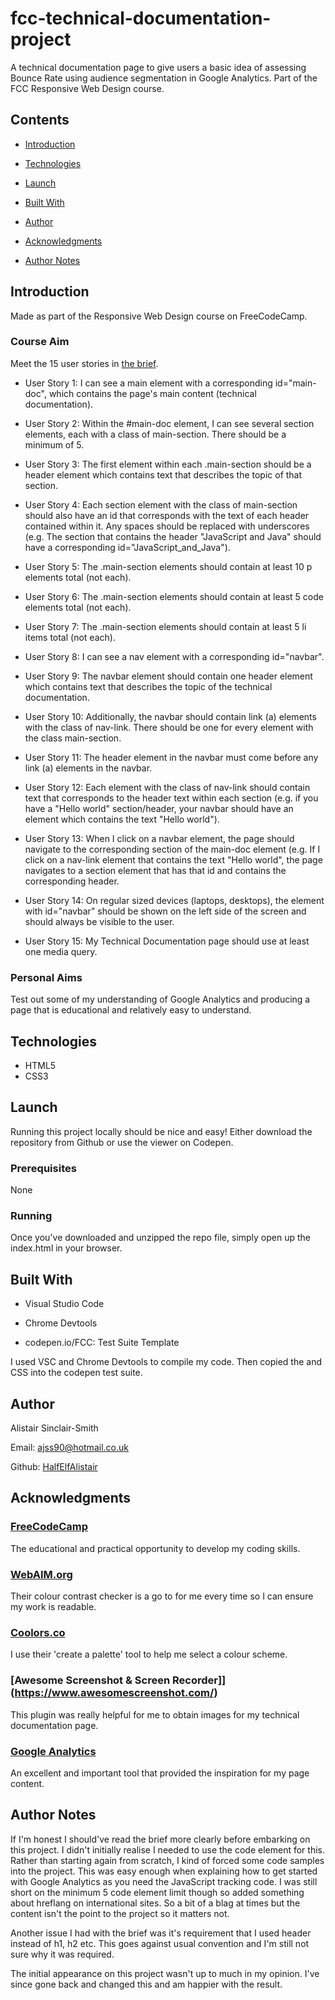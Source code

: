 # fcc-technical-documentation-project

A technical documentation page to give users a basic idea of assessing Bounce Rate using audience segmentation in Google Analytics. Part of the FCC Responsive Web Design course.

## Contents

- [Introduction](#Introduction)

- [Technologies](#Technologies)

- [Launch](#Launch)

- [Built With](#Built-With)

- [Author](#Author)

- [Acknowledgments](#Acknowledgments)

- [Author Notes](#Author-Notes)


## Introduction

Made as part of the Responsive Web Design course on FreeCodeCamp.

### Course Aim

Meet the 15 user stories in [the brief](https://www.freecodecamp.org/learn/responsive-web-design/responsive-web-design-projects/build-a-technical-documentation-page).

- User Story 1: I can see a main element with a corresponding id="main-doc", which contains the page's main content (technical documentation).

- User Story 2: Within the #main-doc element, I can see several section elements, each with a class of main-section. There should be a minimum of 5.

- User Story 3: The first element within each .main-section should be a header element which contains text that describes the topic of that section.

- User Story 4: Each section element with the class of main-section should also have an id that corresponds with the text of each header contained within it. Any spaces should be replaced with underscores (e.g. The section that contains the header "JavaScript and Java" should have a corresponding id="JavaScript_and_Java").

- User Story 5: The .main-section elements should contain at least 10 p elements total (not each).

- User Story 6: The .main-section elements should contain at least 5 code elements total (not each).

- User Story 7: The .main-section elements should contain at least 5 li items total (not each).

- User Story 8: I can see a nav element with a corresponding id="navbar".

- User Story 9: The navbar element should contain one header element which contains text that describes the topic of the technical documentation.

- User Story 10: Additionally, the navbar should contain link (a) elements with the class of nav-link. There should be one for every element with the class main-section.

- User Story 11: The header element in the navbar must come before any link (a) elements in the navbar.

- User Story 12: Each element with the class of nav-link should contain text that corresponds to the header text within each section (e.g. if you have a "Hello world" section/header, your navbar should have an element which contains the text "Hello world").

- User Story 13: When I click on a navbar element, the page should navigate to the corresponding section of the main-doc element (e.g. If I click on a nav-link element that contains the text "Hello world", the page navigates to a section element that has that id and contains the corresponding header.

- User Story 14: On regular sized devices (laptops, desktops), the element with id="navbar" should be shown on the left side of the screen and should always be visible to the user.

- User Story 15: My Technical Documentation page should use at least one media query.


### Personal Aims

Test out some of my understanding of Google Analytics and producing a page that is educational and relatively easy to understand.


## Technologies

- HTML5
- CSS3

## Launch

Running this project locally should be nice and easy! Either download the repository from Github or use the viewer on Codepen.

### Prerequisites

None

### Running

Once you've downloaded and unzipped the repo file, simply open up the index.html in your browser.


## Built With

- Visual Studio Code

- Chrome Devtools

- codepen.io/FCC: Test Suite Template

I used VSC and Chrome Devtools to compile my code. Then copied the <body> and CSS into the codepen test suite.

## Author

Alistair Sinclair-Smith

Email: [ajss90@hotmail.co.uk](ajss90@hotmail.co.uk)

Github: [HalfElfAlistair](https://github.com/HalfElfAlistair/halfelfalistair.github.io)


## Acknowledgments

### [FreeCodeCamp](https://www.freecodecamp.org/)
The educational and practical opportunity to develop my coding skills.

### [WebAIM.org](https://webaim.org/)
Their colour contrast checker is a go to for me every time so I can ensure my work is readable.

### [Coolors.co](https://coolors.co/)
I use their 'create a palette' tool to help me select a colour scheme.

### [Awesome Screenshot & Screen Recorder]](https://www.awesomescreenshot.com/)
This plugin was really helpful for me to obtain images for my technical documentation page.

### [Google Analytics](https://analytics.google.com/analytics/web)
An excellent and important tool that provided the inspiration for my page content.


## Author Notes

If I'm honest I should've read the brief more clearly before embarking on this project. I didn't initially realise I needed to use the code element for this. Rather than starting again from scratch, I kind of forced some code samples into the project. This was easy enough when explaining how to get started with Google Analytics as you need the JavaScript tracking code. I was still short on the minimum 5 code element limit though so added something about hreflang on international sites. So a bit of a blag at times but the content isn't the point to the project so it matters not.

Another issue I had with the brief was it's requirement that I used header instead of h1, h2 etc. This goes against usual convention and I'm still not sure why it was required.

The initial appearance on this project wasn't up to much in my opinion. I've since gone back and changed this and am happier with the result.
